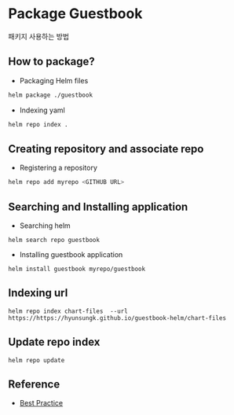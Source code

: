 # Package Guestbook
패키지 사용하는 방법

## How to package?

- Packaging Helm files
```bash
helm package ./guestbook
```

- Indexing yaml
```bash
helm repo index .
```

## Creating repository and associate repo
- Registering a repository
```bash
helm repo add myrepo <GITHUB URL>
```


## Searching and Installing application

- Searching helm
```
helm search repo guestbook
```

- Installing guestbook application
```
helm install guestbook myrepo/guestbook
```

## Indexing url
```
helm repo index chart-files  --url https://https://hyunsungk.github.io/guestbook-helm/chart-files
```

## Update repo index
```
helm repo update
```

## Reference
- [Best Practice](https://yunsangjun.github.io/helm/2018/05/26/hosting-helm-chart-repository.html)

